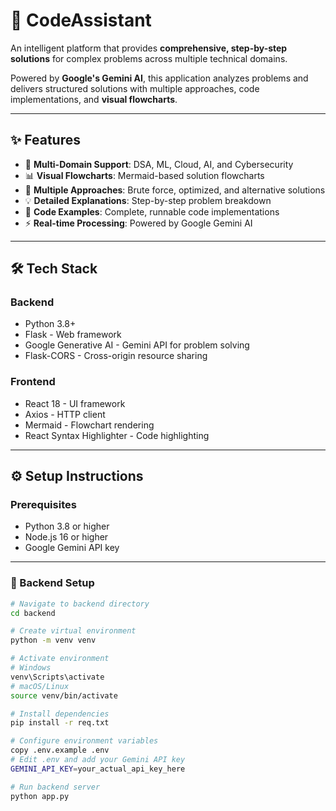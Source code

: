 # 🧩 CodeAssistant

An intelligent platform that provides **comprehensive, step-by-step solutions** for complex problems across multiple technical domains.  

Powered by **Google's Gemini AI**, this application analyzes problems and delivers structured solutions with multiple approaches, code implementations, and **visual flowcharts**.

---

## ✨ Features

- 🧠 **Multi-Domain Support**: DSA, ML, Cloud, AI, and Cybersecurity  
- 📊 **Visual Flowcharts**: Mermaid-based solution flowcharts  
- 🚀 **Multiple Approaches**: Brute force, optimized, and alternative solutions  
- 💡 **Detailed Explanations**: Step-by-step problem breakdown  
- 📝 **Code Examples**: Complete, runnable code implementations  
- ⚡ **Real-time Processing**: Powered by Google Gemini AI  

---

## 🛠️ Tech Stack

### Backend
- Python 3.8+  
- Flask - Web framework  
- Google Generative AI - Gemini API for problem solving  
- Flask-CORS - Cross-origin resource sharing  

### Frontend
- React 18 - UI framework  
- Axios - HTTP client  
- Mermaid - Flowchart rendering  
- React Syntax Highlighter - Code highlighting  

---

## ⚙️ Setup Instructions

### Prerequisites
- Python 3.8 or higher  
- Node.js 16 or higher  
- Google Gemini API key  

---

### 🔹 Backend Setup

```bash
# Navigate to backend directory
cd backend

# Create virtual environment
python -m venv venv

# Activate environment
# Windows
venv\Scripts\activate
# macOS/Linux
source venv/bin/activate

# Install dependencies
pip install -r req.txt

# Configure environment variables
copy .env.example .env
# Edit .env and add your Gemini API key
GEMINI_API_KEY=your_actual_api_key_here

# Run backend server
python app.py
